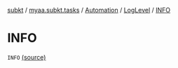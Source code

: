 [subkt](../../../index.md) / [myaa.subkt.tasks](../../index.md) / [Automation](../index.md) / [LogLevel](index.md) / [INFO](./-i-n-f-o.md)

# INFO

`INFO` [(source)](https://github.com/Myaamori/SubKt/blob/0.1.19/src/main/kotlin/myaa/subkt/tasks/asstasks.kt#L760)
